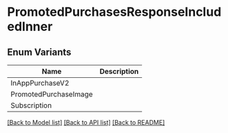 # PromotedPurchasesResponseIncludedInner

## Enum Variants

| Name | Description |
|---- | -----|
| InAppPurchaseV2 |  |
| PromotedPurchaseImage |  |
| Subscription |  |

[[Back to Model list]](../README.md#documentation-for-models) [[Back to API list]](../README.md#documentation-for-api-endpoints) [[Back to README]](../README.md)


